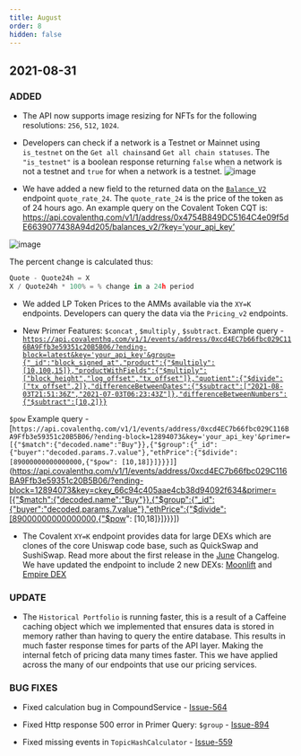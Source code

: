 ```yaml
---
title: August
order: 8
hidden: false
---
```


## 2021-08-31

### ADDED
- The API now supports image resizing for NFTs for the following resolutions: `256`, `512`, `1024`. 

- Developers can check if a network is a Testnet or Mainnet using `is_testnet` on the `Get all chains`and `Get all chain statuses`. The `"is_testnet"` is a boolean response returning `false` when a network is not a testnet and `true` for when a network is a testnet. 
![image](../images/is_testnet.png)


- We have added a new field to the returned data on the [`Balance_V2`](https://www.covalenthq.com/docs/api/#get-/v1/{chain_id}/address/{address}/balances_v2/) endpoint `quote_rate_24`. The `quote_rate_24` is the price of the token as of 24 hours ago. An example query on the Covalent Token CQT is: 
https://api.covalenthq.com/v1/1/address/0x4754B849DC5164C4e09f5dE6639077438A94d205/balances_v2/?key=’your_api_key’

![image](../images/quote_rate.png)

The percent change is calculated thus:
```javascript
Quote - Quote24h = X
X / Quote24h * 100% = % change in a 24h period
```
- We added LP Token Prices to the AMMs available via the `XY=K` endpoints. Developers can query the data via the `Pricing_v2` endpoints. 

- New Primer Features:  `$concat` , `$multiply` , `$subtract`. Example query -
[`https://api.covalenthq.com/v1/1/events/address/0xcd4EC7b66fbc029C116BA9Ffb3e59351c20B5B06/?ending-block=latest&key='your_api_key'&group={"_id":"block_signed_at","product":{"$multiply":[10,100,15]},"productWithFields":{"$multiply":["block_height","log_offset","tx_offset"]},"quotient":{"$divide":["tx_offset",2]},"differenceBetweenDates":{"$subtract":["2021-08-03T21:51:36Z","2021-07-03T06:23:43Z"]},"differenceBetweenNumbers":{"$subtract":[10,2]}}`](https://api.covalenthq.com/v1/1/events/address/0xcd4EC7b66fbc029C116BA9Ffb3e59351c20B5B06/?ending-block=latest&key=ckey_66c94c405aae4cb38d94092f634&group={"_id":"block_signed_at","product":{"$multiply":[10,100,15]},"productWithFields":{"$multiply":["block_height","log_offset","tx_offset"]},"quotient":{"$divide":["tx_offset",2]},"differenceBetweenDates":{"$subtract":["2021-08-03T21:51:36Z","2021-07-03T06:23:43Z"]},"differenceBetweenNumbers":{"$subtract":[10,2]}})

`$pow` Example query - [`https://api.covalenthq.com/v1/1/events/address/0xcd4EC7b66fbc029C116BA9Ffb3e59351c20B5B06/?ending-block=12894073&key='your_api_key'&primer=[{"$match":{"decoded.name":"Buy"}},{"$group":{"_id":{"buyer":"decoded.params.7.value"},"ethPrice":{"$divide":[89000000000000000,{"$pow": [10,18]}]}}}]`](https://api.covalenthq.com/v1/1/events/address/0xcd4EC7b66fbc029C116BA9Ffb3e59351c20B5B06/?ending-block=12894073&key=ckey_66c94c405aae4cb38d94092f634&primer=[{"$match":{"decoded.name":"Buy"}},{"$group":{"_id":{"buyer":"decoded.params.7.value"},"ethPrice":{"$divide":[89000000000000000,{"$pow": [10,18]}]}}}])


- The Covalent `XY=K` endpoint provides data for large DEXs which are clones of the core Uniswap code base, such as QuickSwap and SushiSwap. Read more about the first release in the [June](../june) Changelog. We have updated the endpoint to include 2 new DEXs:
[Moonlift](https://dex.moonlift.io/#/swap) and [Empire DEX](https://bsc.empiredex.org/#/swap)


### UPDATE
- The `Historical Portfolio` is running faster, this is a result of a Caffeine caching object which we implemented that ensures data is stored in memory rather than having to query the entire database. This results in much faster response times for parts of the API layer. Making the internal fetch of pricing data many times faster. This we have applied across the many of our endpoints that use our pricing services.

### BUG FIXES 

- Fixed calculation bug in CompoundService - [Issue-564]((https://github.com/covalenthq/scout/issues/564))

- Fixed Http response 500 error in Primer Query: `$group` - [Issue-894](https://github.com/covalenthq/scout/issues/894)

- Fixed missing events in `TopicHashCalculator` - [Issue-559](https://github.com/covalenthq/scout/issues/559) 
